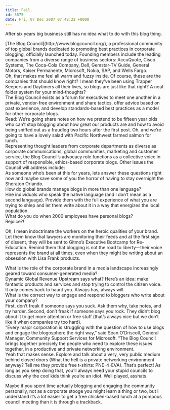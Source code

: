 ```yaml
---
title: Fail.
id: 5875
date: Fri, 07 Dec 2007 07:48:22 +0000
---
```


After six years big business still has no idea what to do with this blog thing.



<div class="quote">[The Blog Council](http://www.blogcouncil.org/), a professional community of top global brands dedicated to promoting best practices in corporate blogging, officially launched today. Founding members include the leading companies from a diverse range of business sectors: AccuQuote, Cisco Systems, The Coca-Cola Company, Dell, Gemstar-TV Guide, General Motors, Kaiser Permanente, Microsoft, Nokia, <span class="caps">SAP</span>, and Wells Fargo.</div>Oh, that makes me feel all warm and fuzzy inside. Of course, these are the companies that should know right? I mean they’ve been using Trapper Keepers and Daytimers all their lives, so blogs are just like that right? A neat folder system for your mind-thoughts?



<div class="quote">The Blog Council exists as a forum for executives to meet one another in a private, vendor-free environment and share tactics, offer advice based on past experience, and develop standards-based best practices as a model for other corporate blogs.</div>Read: We’re going share notes on how we pretend to be fifteen year olds who can’t stop blogging about how great our products are and how to avoid being sniffed out as a fraudlog two hours after the first post. Oh, and we’re going to have a lovely salad with Pacific Northwest farmed salmon for lunch.



<div class="quote">Representing thought leaders from corporate departments as diverse as corporate communications, global communities, marketing and customer service, the Blog Council’s advocacy role functions as a collective voice in support of responsible, ethics-based corporate blogs. Other issues the Council will address include:</div>As someone who’s been at this for years, lets answer these questions right now and maybe save some of you the horror of having to stay overnight the Sheraton Orlando.



<div class="quote">How do global brands manage blogs in more than one language?</div>Hire individuals who speak the native language (and I don’t mean as a second language). Provide them with the full experience of what you are trying to shlep and let them write about it in a way that energizes the local population.



<div class="quote">What do you do when 2000 employees have personal blogs?</div>Rejoice?!  

Oh, I mean indoctrinate the workers on the heroic qualities of your brand. Let them know that lawyers are monitoring their feeds and at the first sign of dissent, they will be sent to Gitmo’s Executive Bootcamp for Re-Education. Remind them that blogging is not the road to liberty—their voice represents the brand at all times, even when they might be writing about an obsession with Lisa Frank products.



<div class="quote">What is the role of the corporate brand in a media landscape increasingly geared toward consumer-generated media?</div>Dynamic Global Revenue Upstream says what? Here’s an idea: make fantastic products and services and stop trying to control the citizen voice. It only comes back to haunt you. Always has, always will.



<div class="quote">What is the correct way to engage and respond to bloggers who write about your company?</div>First, don’t freak if someone says you suck. Ask them why, take notes, and try harder. Second, don’t freak if someone says you rock. They didn’t blog about it to get more attention or free stuff (that’s always nice but we don’t like it when companies try too hard).



<div class="quote">“Every major corporation is struggling with the question of how to use blogs and engage the blogosphere the right way,” said Sean O’Driscoll, General Manager, Community Support Services for Microsoft. “The Blog Council brings together precisely the people who need to explore these issues together, in a productive and private networking environment.</div>Yeah that makes sense. Explore and talk about a very, very public medium behind closed doors (What the hell is a private networking environment anyway? Tell me they provide free t-shirts: <span class="caps">PNE-4-EVA</span>). That’s perfect! As long as you keep doing that, you’ll always need your stupid councils to discuss why the cool kids think you’re an idiot. Well played, asshats.  

Maybe if you spent time actually blogging and engaging the community personally, not as a corporate stooge you might learn a thing or two, but I understand it’s a lot easier to get a free chicken-based lunch at a pompous council meeting than it is through a trackback.






